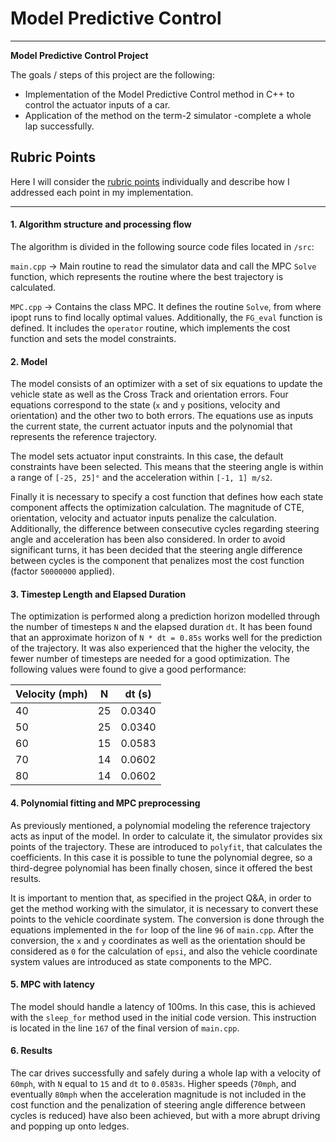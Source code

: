 # **Model Predictive Control**

---


**Model Predictive Control Project**

The goals / steps of this project are the following:

* Implementation of the Model Predictive Control method in C++ to control the actuator inputs of a car.
* Application of the method on the term-2 simulator -complete a whole lap successfully.

[//]: # (Image References)

[image1]: ./outputs/RMSE_Unscented.png "Undistorted"
[image2]: ./outputs/YawAngle.png "Undistorted"
[image3]: ./outputs/YawRate.png "Undistorted"
[image4]: ./outputs/Lidar_NIS.png "Undistorted"
[image5]: ./outputs/Radar_NIS.png "Undistorted"

## Rubric Points

Here I will consider the [rubric points](https://review.udacity.com/#!/rubrics/896/view) individually and describe how I addressed each point in my implementation.

---


#### 1. Algorithm structure and processing flow

The algorithm is divided in the following source code files located in `/src`:

`main.cpp` -> Main routine to read the simulator data and call the MPC `Solve` function, which represents the routine where the best trajectory is calculated.

`MPC.cpp` -> Contains the class MPC. It defines the routine `Solve`, from where ipopt runs to find locally optimal values. Additionally, the `FG_eval` function is defined. It includes the `operator` routine, which implements the cost function and sets the model constraints.

#### 2. Model

The model consists of an optimizer with a set of six equations to update the vehicle state as well as the Cross Track and orientation errors. Four equations correspond to the state (`x` and `y` positions, velocity and orientation) and the other two to both errors. The equations use as inputs the current state, the current actuator inputs and the polynomial that represents the reference trajectory.

The model sets actuator input constraints. In this case, the default constraints have been selected. This means that the steering angle is within a range of `[-25, 25]°` and the acceleration within `[-1, 1] m/s2`.

Finally it is necessary to specify a cost function that defines how each state component affects the optimization calculation. The magnitude of CTE, orientation, velocity and actuator inputs penalize the calculation. Additionally, the difference between consecutive cycles regarding steering angle and acceleration has been also considered. In order to avoid significant turns, it has been decided that the steering angle difference between cycles is the component that penalizes most the cost function (factor `50000000` applied).

#### 3. Timestep Length and Elapsed Duration

The optimization is performed along a prediction horizon modelled through the number of timesteps `N` and the elapsed duration `dt`. It has been found that an approximate horizon of `N * dt = 0.85s` works well for the prediction of the trajectory. It was also experienced that the higher the velocity, the fewer number of timesteps are needed for a good optimization. The following values were found to give a good performance:

| Velocity (mph)  | N             | dt (s)  |
| -------------   | ------------- | -----   |
| 40              | 25            | 0.0340  |
| 50              | 25            | 0.0340  |
| 60              | 15            | 0.0583  |
| 70              | 14            | 0.0602  |
| 80              | 14            | 0.0602  |

#### 4. Polynomial fitting and MPC preprocessing

As previously mentioned, a polynomial modeling the reference trajectory acts as input of the model. In order to calculate it, the simulator provides six points of the trajectory. These are introduced to `polyfit`, that calculates the coefficients. In this case it is possible to tune the polynomial degree, so a third-degree polynomial has been finally chosen, since it offered the best results.

It is important to mention that, as specified in the project Q&A, in order to get the method working with the simulator, it is necessary to convert these points to the vehicle coordinate system. The conversion is done through the equations implemented in the `for` loop of the line `96` of `main.cpp`. After the conversion, the `x` and `y` coordinates as well as the orientation should be considered as `0` for the calculation of `epsi`, and also the vehicle coordinate system values are introduced as state components to the MPC.

#### 5. MPC with latency

The model should handle a latency of 100ms. In this case, this is achieved with the `sleep_for` method used in the initial code version. This instruction is located in the line `167` of the final version of `main.cpp`.

#### 6. Results

The car drives successfully and safely during a whole lap with a velocity of `60mph`, with `N` equal to `15` and `dt` to `0.0583s`. Higher speeds (`70mph`, and eventually `80mph` when the acceleration magnitude is not included in the cost function and the penalization of steering angle difference between cycles is reduced) have also been achieved, but with a more abrupt driving and popping up onto ledges.
